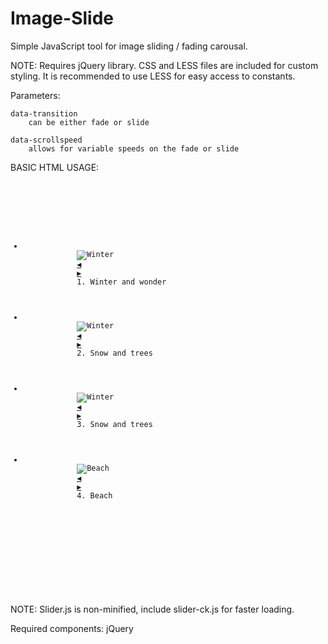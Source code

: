 Image-Slide
===========

Simple JavaScript tool for image sliding / fading carousal. 


NOTE: Requires jQuery library.   CSS and LESS files are included for custom styling.  It is recommended to use LESS for easy access to constants. 



Parameters: 

	data-transition
		can be either fade or slide

	data-scrollspeed
		allows for variable speeds on the fade or slide
	
	

BASIC HTML USAGE:

<code>

<div id="image-slider" data-transition="fade" data-scrollspeed="500">
	<ul>
		<li>
			<img src="img/winter-500.jpg" alt="Winter" />
			<a class="previous" href="#">&#9664;</a>
			<a class="next" href="#">&#9654;</a>
			<span class="caption">1. Winter and wonder</span>
		</li>
		<li>
			<img src="img/winter2-500.jpg" alt="Winter" />
			<a class="previous" href="#">&#9664;</a>
			<a class="next" href="#">&#9654;</a>
			<span class="caption">2. Snow and trees</span>	
		</li>
		<li>
			<img src="img/winter2-500.jpg" alt="Winter" />
			<a class="previous" href="#">&#9664;</a>
			<a class="next" href="#">&#9654;</a>
			<span class="caption">3. Snow and trees</span>	
		</li>
		<li>
			<img src="img/beach-bg.jpg" alt="Beach" />
			<a class="previous" href="#">&#9664;</a>
			<a class="next" href="#">&#9654;</a>
			<span class="caption">4. Beach</span>	
		</li>
	</ul>
</div>


<script src="js/slider-ck.js"></script>
<script type=“text/javascript”>
$(‘#image-slider').imageslider();
</script>

</code>

NOTE: Slider.js is non-minified, include slider-ck.js for faster loading.


Required components:
jQuery